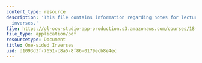 ```yaml
---
content_type: resource
description: 'This file contains information regarding notes for lecture 8: one-sided
  inverses.'
file: https://ol-ocw-studio-app-production.s3.amazonaws.com/courses/18-700-linear-algebra-fall-2013/d1093d3f7651c8a58f860179ecb8e4ec_MIT18_700F13_one_sided.pdf
file_type: application/pdf
resourcetype: Document
title: One-sided Inverses
uid: d1093d3f-7651-c8a5-8f86-0179ecb8e4ec
---
```

